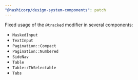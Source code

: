 ```yaml
---
"@hashicorp/design-system-components": patch
---
```


Fixed usage of the `@tracked` modifier in several components:
  * `MaskedInput`
  * `TextInput`
  * `Pagination::Compact`
  * `Pagination::Numbered`
  * `SideNav`
  * `Table`
  * `Table::ThSelectable`
  * `Tabs`
